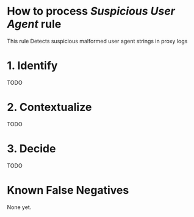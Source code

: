 # How to process *Suspicious User Agent* rule
This rule Detects suspicious malformed user agent strings in proxy logs

# 1. Identify
TODO

# 2. Contextualize
TODO

# 3. Decide
TODO

# Known False Negatives
None yet.
